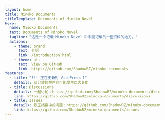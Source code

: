 ```yaml
---
layout: home
title: Minoko Documents
titleTemplate: Documents of Minoko Novel
hero:
  name: Minoko Documents
  text: Documents of Minoko Novel
  tagline: "这是一个记载 Minoko Novel 中未能记载的一些资料的地方。"
  actions:
    - theme: brand
      text: 介绍
      link: /introduction.html
    - theme: alt
      text: View on GitHub
      link: https://github.com/ShadowRZ/minoko-documents
features:
  - title: "!!! 正在更新到 VitePress 1"
    details: 部分装饰性内容可能发生巨大变化
  - title: Discussions
    details: 一起讨论：https://github.com/ShadowRZ/minoko-documents/discussions
    link: https://github.com/ShadowRZ/minoko-documents/discussions
  - title: Issues
    details: 修正档案中的问题：https://github.com/ShadowRZ/minoko-documents/issues
    link: https://github.com/ShadowRZ/minoko-documents/issues
---
```

